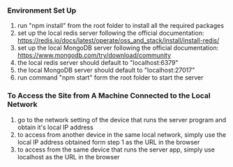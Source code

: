 ### Environment Set Up

1. run "npm install" from the root folder to install all the required packages
2. set up the local redis server following the official documentation: https://redis.io/docs/latest/operate/oss_and_stack/install/install-redis/
3. set up the local MongoDB server following the official documentation: https://www.mongodb.com/try/download/community
4. the local redis server should default to "localhost:6379"
5. the local MongoDB server should default to "localhost:27017"
6. run command "npm start" form the root folder to start the server

### To Access the Site from A Machine Connected to the Local Network

1. go to the network setting of the device that runs the server program and obtain it's local IP address
2. to access from another device in the same local network, simply use the local IP address obtained form step 1 as the URL in the browser
3. to access from the same device that runs the server app, simply use localhost as the URL in the browser
